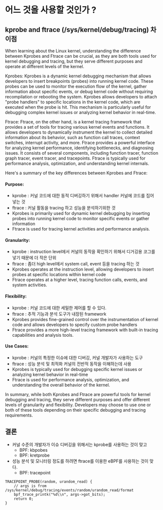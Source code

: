 # 어느 것을 사용할 것인가 ?
##  kprobe  and  ftrace (/sys/kernel/debug/tracing) 차이점 

When learning about the Linux kernel, understanding the difference between Kprobes and Ftrace can be crucial, as they are both tools used for kernel debugging and tracing, but they serve different purposes and operate at different levels of the kernel.

Kprobes: Kprobes is a dynamic kernel debugging mechanism that allows developers to insert breakpoints (probes) into running kernel code. These probes can be used to monitor the execution flow of the kernel, gather information about specific events, or debug kernel code without requiring recompilation or rebooting the system. Kprobes allows developers to attach "probe handlers" to specific locations in the kernel code, which are executed when the probe is hit. This mechanism is particularly useful for debugging complex kernel issues or analyzing kernel behavior in real-time.

Ftrace: Ftrace, on the other hand, is a kernel tracing framework that provides a set of tools for tracing various kernel events and functions. It allows developers to dynamically instrument the kernel to collect detailed information about its behavior, such as function call traces, context switches, interrupt activity, and more. Ftrace provides a powerful interface for analyzing kernel performance, identifying bottlenecks, and diagnosing issues. It consists of several components, including function tracer, function graph tracer, event tracer, and tracepoints. Ftrace is typically used for performance analysis, optimization, and understanding kernel internals.

Here's a summary of the key differences between Kprobes and Ftrace:
#### Purpose: 
* kprobe : 커널 코드에 대한 동적 디버깅하기 위해서 handler 커널에 코드를 집어 넣는 것
* ftrace : 커널 활동을 tracing 하고 성능을 분석하기위한 것
* Kprobes is primarily used for dynamic kernel debugging by inserting probes into running kernel code to monitor specific events or gather information
* Ftrace is used for tracing kernel activities and performance analysis.

#### Granularity: 
* kprobe : instruction level에서 커널의 동작을 확인하기 위해서 디거깅용 코그를 넣기 때문에 더 작은 단위
* ftrace : 좀더 high level에서  system  call, event 등을 tracing 하는 것 
* Kprobes operates at the instruction level, allowing developers to insert probes at specific locations within kernel code
* Ftrace operates at a higher level, tracing function calls, events, and system activities.

#### Flexibility: 
* kprobe : 커널 코드에 대한 세밀한 제어를 할 수 있다. 
* ftrace : 추적 기능과 분석 도구가 내장된 framework 
* Kprobes provides fine-grained control over the instrumentation of kernel code and allows developers to specify custom probe handlers
* Ftrace provides a more high-level tracing framework with built-in tracing capabilities and analysis tools.

#### Use Cases: 
* kprobe : 커널의 특정한 이슈에 대한 디버깅, 커널 개발자가 사용하는 도구
* ftrace :  성능 분석 및 최적화 커널의 전반적 동작을 이해하는데 사용 
* Kprobes is typically used for debugging specific kernel issues or analyzing kernel behavior in real-time
* Ftrace is used for performance analysis, optimization, and understanding the overall behavior of the kernel.

In summary, while both Kprobes and Ftrace are powerful tools for kernel debugging and tracing, they serve different purposes and offer different levels of granularity and flexibility. Developers may choose to use one or both of these tools depending on their specific debugging and tracing requirements.


## 결론 
* 커널 수준의 개발자가 이슈 디버깅을 위해서는 kprobe를 사용하는 것이 맞고 
    - BPF: kbpobes
    - BPF: kretprobe
* 성능 분석 및 모니터링 정도를 하려면 ftrace를 이용한 eBPF를 사용하는 것이 맞다.  
    - BPF: tracepoint 

```
TRACEPOINT_PROBE(random, urandom_read) {
    // args is from /sys/kernel/debug/tracing/events/random/urandom_read/format
    bpf_trace_printk("%d\\n", args->got_bits);
    return 0;
}
```